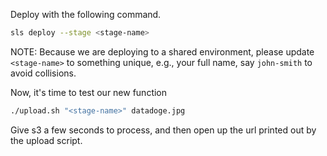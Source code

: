 Deploy with the following command.

```bash
sls deploy --stage <stage-name>
```

NOTE: Because we are deploying to a shared environment, please update `<stage-name>` to something unique, e.g., your full name, say `john-smith` to avoid collisions.

Now, it's time to test our new function

```bash
./upload.sh "<stage-name>" datadoge.jpg
```

Give s3 a few seconds to process, and then open up the url printed out by the upload script.